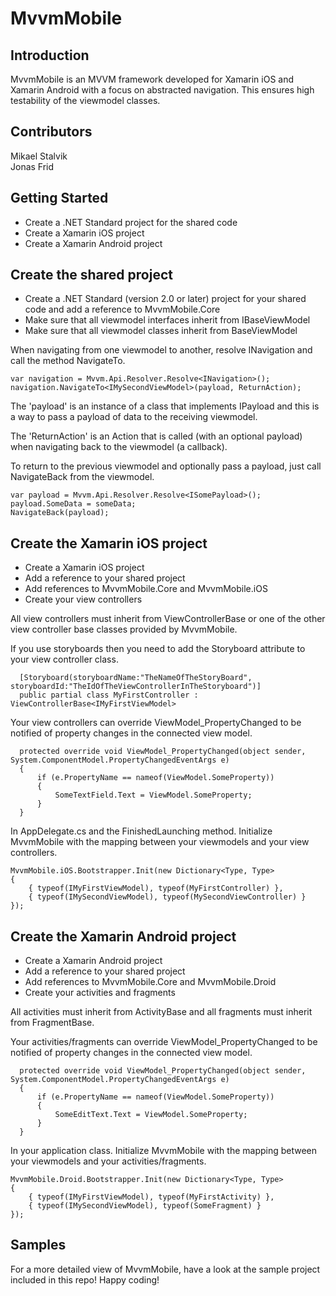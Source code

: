 # MvvmMobile #
## Introduction ##
MvvmMobile is an MVVM framework developed for Xamarin iOS and Xamarin Android with a focus on abstracted navigation. This ensures high testability of the viewmodel classes.

## Contributors ##
Mikael Stalvik  
Jonas Frid

## Getting Started ##
- Create a .NET Standard project for the shared code
- Create a Xamarin iOS project
- Create a Xamarin Android project

## Create the shared project ##
- Create a .NET Standard (version 2.0 or later) project for your shared code and add a reference to MvvmMobile.Core
- Make sure that all viewmodel interfaces inherit from IBaseViewModel
- Make sure that all viewmodel classes inherit from BaseViewModel

When navigating from one viewmodel to another, resolve INavigation and call the method NavigateTo.
```
var navigation = Mvvm.Api.Resolver.Resolve<INavigation>();
navigation.NavigateTo<IMySecondViewModel>(payload, ReturnAction);
```
The 'payload' is an instance of a class that implements IPayload and this is a way to pass a payload of data to the receiving viewmodel.

The 'ReturnAction' is an Action that is called (with an optional payload) when navigating back to the viewmodel (a callback).

To return to the previous viewmodel and optionally pass a payload, just call NavigateBack from the viewmodel.
```
var payload = Mvvm.Api.Resolver.Resolve<ISomePayload>();
payload.SomeData = someData;
NavigateBack(payload);
```

## Create the Xamarin iOS project ##
- Create a Xamarin iOS project
- Add a reference to your shared project
- Add references to MvvmMobile.Core and MvvmMobile.iOS
- Create your view controllers

All view controllers must inherit from ViewControllerBase or one of the other view controller base classes provided by MvvmMobile.

If you use storyboards then you need to add the Storyboard attribute to your view controller class.
```
  [Storyboard(storyboardName:"TheNameOfTheStoryBoard", storyboardId:"TheIdOfTheViewControllerInTheStoryboard")]
  public partial class MyFirstController : ViewControllerBase<IMyFirstViewModel>
```

Your view controllers can override ViewModel_PropertyChanged to be notified of property changes in the connected view model.
```
  protected override void ViewModel_PropertyChanged(object sender, System.ComponentModel.PropertyChangedEventArgs e)
  {
      if (e.PropertyName == nameof(ViewModel.SomeProperty))
      {
          SomeTextField.Text = ViewModel.SomeProperty;
      }
  }
```

In AppDelegate.cs and the FinishedLaunching method. Initialize MvvmMobile with the mapping between your viewmodels and your view controllers.
```
MvvmMobile.iOS.Bootstrapper.Init(new Dictionary<Type, Type>
{
    { typeof(IMyFirstViewModel), typeof(MyFirstController) },
    { typeof(IMySecondViewModel), typeof(MySecondViewController) }
});
```

## Create the Xamarin Android project ##
- Create a Xamarin Android project
- Add a reference to your shared project
- Add references to MvvmMobile.Core and MvvmMobile.Droid
- Create your activities and fragments

All activities must inherit from ActivityBase and all fragments must inherit from FragmentBase.

Your activities/fragments can override ViewModel_PropertyChanged to be notified of property changes in the connected view model.
```
  protected override void ViewModel_PropertyChanged(object sender, System.ComponentModel.PropertyChangedEventArgs e)
  {
      if (e.PropertyName == nameof(ViewModel.SomeProperty))
      {
          SomeEditText.Text = ViewModel.SomeProperty;
      }
  }
```

In your application class. Initialize MvvmMobile with the mapping between your viewmodels and your activities/fragments.
```
MvvmMobile.Droid.Bootstrapper.Init(new Dictionary<Type, Type>
{
    { typeof(IMyFirstViewModel), typeof(MyFirstActivity) },
    { typeof(IMySecondViewModel), typeof(SomeFragment) }
});
```

## Samples ##
For a more detailed view of MvvmMobile, have a look at the sample project included in this repo!
Happy coding!
